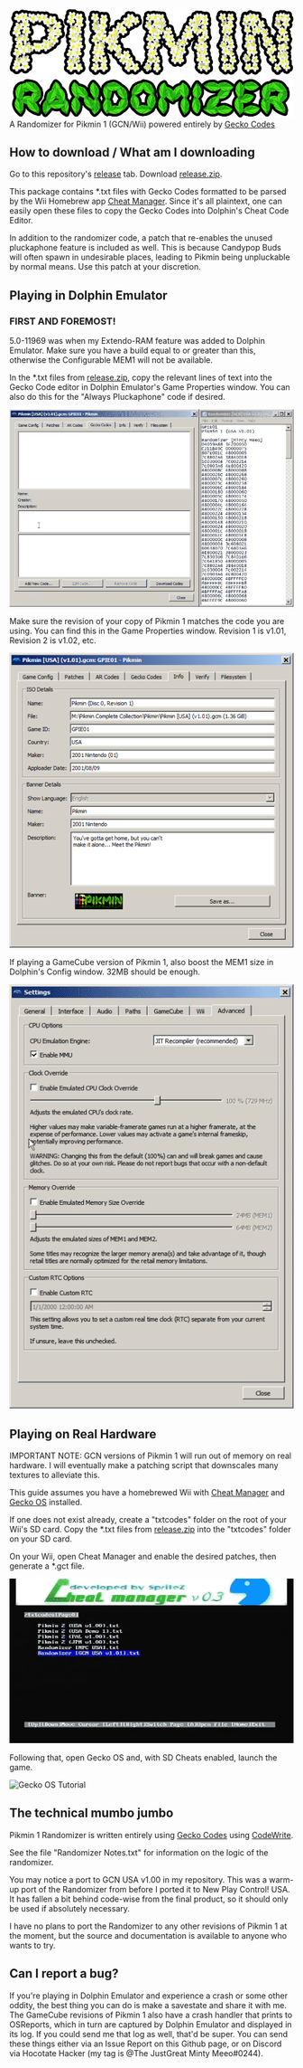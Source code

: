 ![Banner](https://raw.githubusercontent.com/Minty-Meeo/Pikmin-1-Randomizer/master/docs/Banner.png)
A Randomizer for Pikmin 1 (GCN/Wii) powered entirely by [Gecko Codes](https://geckocodes.org/)

## How to download / What am I downloading
Go to this repository's [release](https://github.com/Minty-Meeo/Pikmin-1-Randomizer/releases) tab.  Download [release.zip](https://github.com/Minty-Meeo/Pikmin-1-Randomizer/releases/download/v1/release.zip).

This package contains \*.txt files with Gecko Codes formatted to be parsed by the Wii Homebrew app [Cheat Manager](https://wiibrew.org/wiki/CheatManager).  Since it's all plaintext, one can easily open these files to copy the Gecko Codes into Dolphin's Cheat Code Editor.

In addition to the randomizer code, a patch that re-enables the unused pluckaphone feature is included as well.  This is because Candypop Buds will often spawn in undesirable places, leading to Pikmin being unpluckable by normal means.  Use this patch at your discretion.

## Playing in Dolphin Emulator
### FIRST AND FOREMOST!
5.0-11969 was when my Extendo-RAM feature was added to Dolphin Emulator.  Make sure you have a build equal to or greater than this, otherwise the Configurable MEM1 will not be available.

In the \*.txt files from [release.zip](https://github.com/Minty-Meeo/Pikmin-1-Randomizer/releases/download/v1/release.zip), copy the relevant lines of text into the Gecko Code editor in Dolphin Emulator's Game Properties window.  You can also do this for the "Always Pluckaphone" code if desired.

![Gecko Codes Tutorial](https://raw.githubusercontent.com/Minty-Meeo/Pikmin-1-Randomizer/master/docs/Gecko-Codes-tuto.gif)

Make sure the revision of your copy of Pikmin 1 matches the code you are using.  You can find this in the Game Properties window.  Revision 1 is v1.01, Revision 2 is v1.02, etc.

![Game Info Tutorial](https://raw.githubusercontent.com/Minty-Meeo/Pikmin-1-Randomizer/master/docs/Info%20tuto.png)

If playing a GameCube version of Pikmin 1, also boost the MEM1 size in Dolphin's Config window.  32MB should be enough.

![Extendo-RAM Tutorial](https://raw.githubusercontent.com/Minty-Meeo/Pikmin-1-Randomizer/master/docs/Extendo-RAM-tuto.gif)

## Playing on Real Hardware
IMPORTANT NOTE: GCN versions of Pikmin 1 will run out of memory on real hardware.  I will eventually make a patching script that downscales many textures to alleviate this.

This guide assumes you have a homebrewed Wii with [Cheat Manager](https://wiibrew.org/wiki/CheatManager) and [Gecko OS](https://wiibrew.org/wiki/Gecko_OS) installed. 

If one does not exist already, create a "txtcodes" folder on the root of your Wii's SD card.  Copy the \*.txt files from [release.zip](https://github.com/Minty-Meeo/Pikmin-1-Randomizer/releases/download/v1/release.zip) into the "txtcodes" folder on your SD card.

On your Wii, open Cheat Manager and enable the desired patches, then generate a \*.gct file.

![Cheat Manager Tutorial](https://raw.githubusercontent.com/Minty-Meeo/Pikmin-1-Randomizer/master/docs/Cheat-Manager-tuto.gif)

Following that, open Gecko OS and, with SD Cheats enabled, launch the game.

![Gecko OS Tutorial](https://raw.githubusercontent.com/Minty-Meeo/Pikmin-1-Randomizer/master/docs/Gecko-OS-tuto.gif)

## The technical mumbo jumbo
Pikmin 1 Randomizer is written entirely using [Gecko Codes](https://geckocodes.org/) using [CodeWrite](https://github.com/TheGag96/CodeWrite).

See the file "Randomizer Notes.txt" for information on the logic of the randomizer.

You may notice a port to GCN USA v1.00 in my repository.  This was a warm-up port of the Randomizer from before I ported it to New Play Control! USA.  It has fallen a bit behind code-wise from the final product, so it should only be used if absolutely necessary.

I have no plans to port the Randomizer to any other revisions of Pikmin 1 at the moment, but the source and documentation is available to anyone who wants to try.

## Can I report a bug?
If you're playing in Dolphin Emulator and experience a crash or some other oddity, the best thing you can do is make a savestate and share it with me.  The GameCube revisions of Pikmin 1 also have a crash handler that prints to OSReports, which in turn are captured by Dolphin Emulator and displayed in its log.  If you could send me that log as well, that'd be super.  You can send these things either via an Issue Report on this Github page, or on Discord via Hocotate Hacker (my tag is @The JustGreat Minty Meeo#0244).
